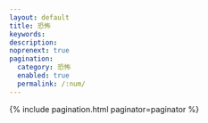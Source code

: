 ```yaml
---
layout: default 
title: 恐怖
keywords: 
description:
noprenext: true
pagination:
  category: 恐怖
  enabled: true
  permalink: /:num/
---
```


{% include pagination.html paginator=paginator %}
